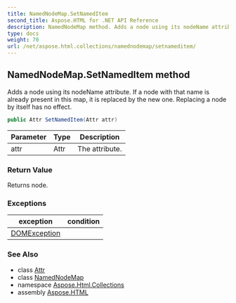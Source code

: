 ```yaml
---
title: NamedNodeMap.SetNamedItem
second_title: Aspose.HTML for .NET API Reference
description: NamedNodeMap method. Adds a node using its nodeName attribute. If a node with that name is already present in this map it is replaced by the new one. Replacing a node by itself has no effect
type: docs
weight: 70
url: /net/aspose.html.collections/namednodemap/setnameditem/
---
```

## NamedNodeMap.SetNamedItem method

Adds a node using its nodeName attribute. If a node with that name is already present in this map, it is replaced by the new one. Replacing a node by itself has no effect.

```csharp
public Attr SetNamedItem(Attr attr)
```

| Parameter | Type | Description |
| --- | --- | --- |
| attr | Attr | The attribute. |

### Return Value

Returns node.

### Exceptions

| exception | condition |
| --- | --- |
| [DOMException](../../../aspose.html.dom/domexception/) |  |

### See Also

* class [Attr](../../../aspose.html.dom/attr/)
* class [NamedNodeMap](../)
* namespace [Aspose.Html.Collections](../../../aspose.html.collections/)
* assembly [Aspose.HTML](../../../)
